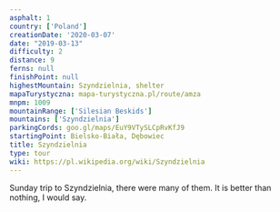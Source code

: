 ```yaml
---
asphalt: 1
country: ['Poland']
creationDate: '2020-03-07'
date: "2019-03-13"
difficulty: 2
distance: 9
ferns: null
finishPoint: null
highestMountain: Szyndzielnia, shelter
mapaTurystyczna: mapa-turystyczna.pl/route/amza
mnpm: 1009
mountainRange: ['Silesian Beskids']
mountains: ['Szyndzielnia']
parkingCords: goo.gl/maps/EuY9VTySLCpRvKfJ9
startingPoint: Bielsko-Biała, Dębowiec
title: Szyndzielnia
type: tour
wiki: https://pl.wikipedia.org/wiki/Szyndzielnia
---
```


Sunday trip to Szyndzielnia, there were many of them. It is better than nothing, I would say.
